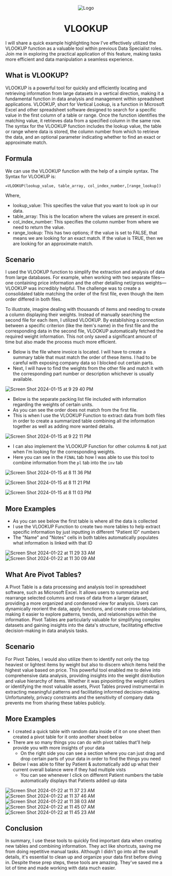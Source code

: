 <p align="center">
<img src="https://i.imgur.com/oyzKMtJ.png" alt="Logo"/>
</p>

<h1 align="center">VLOOKUP</h1>

I will share a quick example highlighting how I've effectively utilized the VLOOKUP function as a valuable tool within previous Data Specialist roles. Join me in exploring the practical application of this feature, making tasks more efficient and data manipulation a seamless experience.

<h2>What is VLOOKUP?</h2>
VLOOKUP is a powerful tool for quickly and efficiently locating and retrieving information from large datasets in a vertical direction, making it a fundamental function in data analysis and management within spreadsheet applications. VLOOKUP, short for Vertical Lookup, is a function in Microsoft Excel and other spreadsheet software designed to search for a specific value in the first column of a table or range. Once the function identifies the matching value, it retrieves data from a specified column in the same row. The syntax for the VLOOKUP function includes the lookup value, the table or range where data is stored, the column number from which to retrieve the data, and an optional parameter indicating whether to find an exact or approximate match.

<h2>Formula</h2>

We can use the VLOOKUP function with the help of a simple syntax. The Syntax for VLOOKUP is:

`=VLOOKUP(lookup_value, table_array, col_index_number,[range_lookup])`

Where, 

- lookup_value: This specifies the value that you want to look up in our data.
- table_array: This is the location where the values are present in excel.
- col_index_number: This specifies the column number from where we need to return the value.
- range_lookup: This has two options; if the value is set to FALSE, that means we are looking for an exact match. If the value is TRUE, then we are looking for an approximate match.

<h2>Scenario</h2>

I used the VLOOKUP function to simplify the extraction and analysis of data from large databases. For example, when working with two separate files—one containing price information and the other detailing net/gross weights—VLOOKUP was incredibly helpful. The challenge was to create a consolidated table matching the order of the first file, even though the item order differed in both files.

To illustrate, imagine dealing with thousands of items and needing to create a column displaying their weights. Instead of manually searching the second file for each item, I utilized VLOOKUP. By establishing a connection between a specific criterion (like the item's name) in the first file and the corresponding data in the second file, VLOOKUP automatically fetched the required weight information. This not only saved a significant amount of time but also made the process much more efficient.

- Below is the file where invoice is located. I will have to create a summary table that must match the order of these items. I had to be careful with exposing company data so I blocked out certain parts.
- Next, I will have to find the weights from the other file and match it with the corresponding part number or description whichever is usually available.

![Screen Shot 2024-01-15 at 9 29 40 PM](https://github.com/Emq17/VLOOKUP-And-Pivot-Tables/assets/147126755/ab8bd43a-05d0-44ba-bda4-fecca43276f9)


- Below is the separate packing list file included with information regarding the weights of certain units.
- As you can see the order does not match from the first file.
- This is when I use the VLOOKUP Function to extract data from both files in order to create a summarized table combining all the information together as well as adding more wanted details.

![Screen Shot 2024-01-15 at 9 22 11 PM](https://github.com/Emq17/VLOOKUP-And-Pivot-Tables/assets/147126755/fd72873c-858f-4bbd-b278-9c944b034c94)

- I can also implement the VLOOKUP Function for other columns & not just when I'm looking for the corresponding weights.
- Here you can see in the `FINAL` tab how I was able to use this tool to combine information from the `pl` tab into the `inv` tab

![Screen Shot 2024-01-15 at 8 11 36 PM](https://github.com/Emq17/VLOOKUP-Function/assets/147126755/9a14928a-d520-4b91-b7e4-bec0e2f3ad0d)

![Screen Shot 2024-01-15 at 8 11 21 PM](https://github.com/Emq17/VLOOKUP-Function/assets/147126755/22967edf-5a1a-4943-a79b-4c8b0c927e7a)

![Screen Shot 2024-01-15 at 8 11 03 PM](https://github.com/Emq17/VLOOKUP-Function/assets/147126755/5b87e0d1-d9ac-43ab-8c0d-b8c18df869da)

<h2>More Examples</h2>

- As you can see below the first table is where all the data is collected
- I use the VLOOKUP Function to create two more tables to help extract specific information by just inputting in different "Patient ID" numbers
- The "Name" and "Notes" cells in both tables automatically populates what information is linked with that ID

![Screen Shot 2024-01-22 at 11 29 33 AM](https://github.com/Emq17/VLOOKUP-And-Pivot-Tables/assets/147126755/313ff705-6858-4376-b208-3b449f533ba7)
![Screen Shot 2024-01-22 at 11 30 09 AM](https://github.com/Emq17/VLOOKUP-And-Pivot-Tables/assets/147126755/7fd42e5d-e763-4e1e-8d28-cd07d408a5b8)


<h2>What Are Pivot Tables?</h2>

A Pivot Table is a data processing and analysis tool in spreadsheet software, such as Microsoft Excel. It allows users to summarize and rearrange selected columns and rows of data from a larger dataset, providing a more organized and condensed view for analysis. Users can dynamically reorient the data, apply functions, and create cross-tabulations, making it easier to explore patterns, trends, and relationships within the information. Pivot Tables are particularly valuable for simplifying complex datasets and gaining insights into the data's structure, facilitating effective decision-making in data analysis tasks.

<h2>Scenario</h2>
For Pivot Tables, I would also utilize them to identify not only the top heaviest or lightest items by weight but also to discern which items held the highest value based on price. This powerful tool enabled me to delve into comprehensive data analysis, providing insights into the weight distribution and value hierarchy of items. Whether it was pinpointing the weight outliers or identifying the most valuable assets, Pivot Tables proved instrumental in extracting meaningful patterns and facilitating informed decision-making. Unfortunately, privacy constraints and the sensitivity of company data prevents me from sharing these tables publicly.

<h2>More Examples</h2>

- I created a quick table with random data inside of it on one sheet then created a pivot table for it onto another sheet below
- There are so many things you can do with pivot tables that'll help provide you with more insights of your data
  - On the right side you can see a section where you can just drag and drop certain parts of your data in order to find the things you need 
- Below I was able to filter by Patient & automatically add up what their current overall balance were if they had multiple vists
  - You can see whenever I click on different Patient numbers the table automatically displays that Patients added up data 

![Screen Shot 2024-01-22 at 11 37 23 AM](https://github.com/Emq17/VLOOKUP-And-Pivot-Tables/assets/147126755/a6aa1ea1-d7a0-4332-9572-d516a67e979a)
![Screen Shot 2024-01-22 at 11 37 46 AM](https://github.com/Emq17/VLOOKUP-And-Pivot-Tables/assets/147126755/2910b505-d73b-4214-bc56-5bdeb6d6a02d)
![Screen Shot 2024-01-22 at 11 38 03 AM](https://github.com/Emq17/VLOOKUP-And-Pivot-Tables/assets/147126755/63069eb5-3807-4ff6-a857-d54430c0c74f)
![Screen Shot 2024-01-22 at 11 45 07 AM](https://github.com/Emq17/VLOOKUP-And-Pivot-Tables/assets/147126755/00965ee0-1f04-4957-9547-a1997accc8b9)
![Screen Shot 2024-01-22 at 11 45 23 AM](https://github.com/Emq17/VLOOKUP-And-Pivot-Tables/assets/147126755/ba93a586-0f35-4b60-8f7b-f4934920165b)


<h2>Conclusion</h2>

In summary, I use these tools to quickly find important data when creating new tables and combining information. They act like shortcuts, saving me from doing repetitive manual tasks. Although I didn't go into all the small details, it's essential to clean up and organize your data first before diving in. Despite these prep steps, these tools are amazing. They've saved me a lot of time and made working with data much easier.
